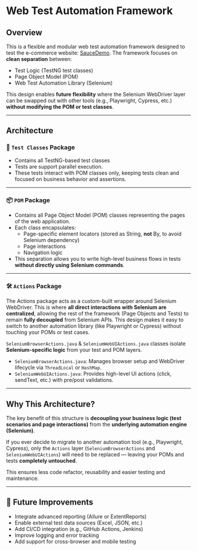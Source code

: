 # Web Test Automation Framework

## Overview

This is a flexible and modular web test automation framework designed to test the e-commerce website: [SauceDemo](https://www.saucedemo.com/v1/). The framework focuses on **clean separation** between:

- Test Logic (TestNG test classes)
- Page Object Model (POM)
- Web Test Automation Library (Selenium)

This design enables **future flexibility** where the Selenium WebDriver layer can be swapped out with other tools (e.g., Playwright, Cypress, etc.) **without modifying the POM or test classes**.

---

## Architecture

### 🧪 `Test Classes` Package

- Contains all TestNG-based test classes
- Tests are support parallel execution.
- These tests interact with POM classes only, keeping tests clean and focused on business behavior and assertions.

---

### 📦 `POM` Package

- Contains all Page Object Model (POM) classes representing the pages of the web application.
- Each class encapsulates:
  - Page-specific element locators (stored as String, **not** By, to avoid Selenium dependency)
  - Page interactions
  - Navigation logic
- This separation allows you to write high-level business flows in tests **without directly using Selenium commands**.

---

### 🛠️ `Actions` Package

The Actions package acts as a custom-built wrapper around Selenium WebDriver. This is where **all direct interactions with Selenium are centralized**, allowing the rest of the framework (Page Objects and Tests) to remain **fully decoupled** from Selenium APIs. This design makes it easy to switch to another automation library (like Playwright or Cypress) without touching your POMs or test cases.


 `SeleniumBrowserActions.java` & `SeleniumWebUIActions.java` classes isolate **Selenium-specific logic** from your test and POM layers.

- `SeleniumBrowserActions.java`: Manages browser setup and WebDriver lifecycle via `ThreadLocal` or `HashMap`.
- `SeleniumWebUIActions.java`: Provides high-level UI actions (click, sendText, etc.) with pre/post validations.

---

## Why This Architecture?

The key benefit of this structure is **decoupling your business logic (test scenarios and page interactions)** from the **underlying automation engine (Selenium)**.

If you ever decide to migrate to another automation tool (e.g., Playwright, Cypress), only the `Actions` layer (`SeleniumBrowserActions` and `SeleniumWebUIActions`) will need to be replaced
 — leaving your POMs and tests **completely untouched**.

This ensures less code refactor, reusability and easier testing and maintenance.

---

## 🚀 Future Improvements

- Integrate advanced reporting (Allure or ExtentReports)
- Enable external test data sources (Excel, JSON, etc.)
- Add CI/CD integration (e.g., GitHub Actions, Jenkins)
- Improve logging and error tracking
- Add support for cross-browser and mobile testing
